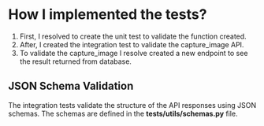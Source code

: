 # How I implemented the tests? 

1. First, I resolved to create the unit test to validate the function created.
2. After, I created the integration test to validate the capture_image API.
3. To validate the capture_image I resolve created a new endpoint to see the result returned from database. 

## JSON Schema Validation
The integration tests validate the structure of the API responses using JSON schemas. The schemas are defined in the **tests/utils/schemas.py** file.


